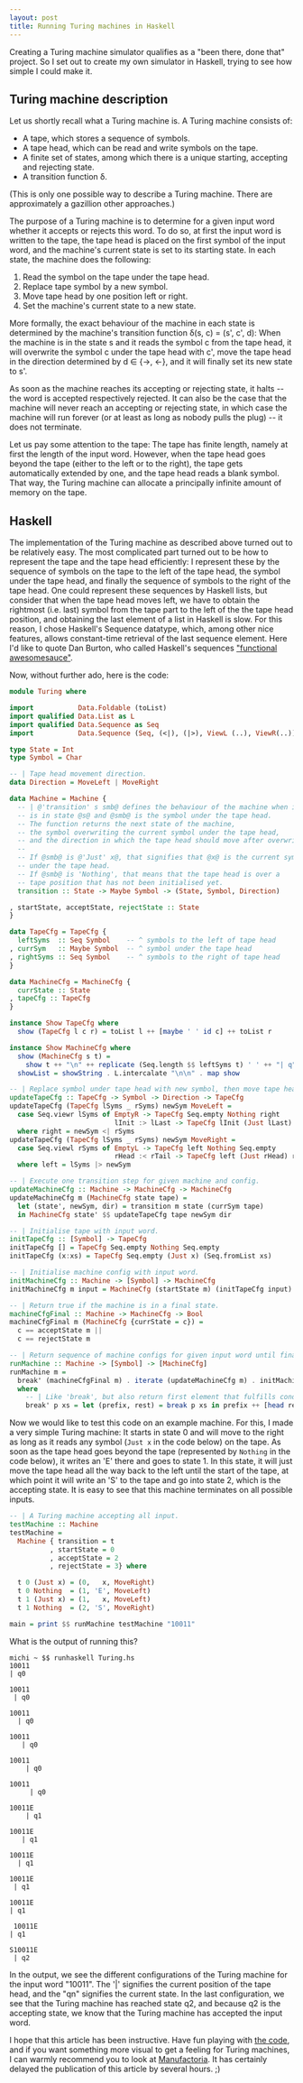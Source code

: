 ```yaml
---
layout: post
title: Running Turing machines in Haskell
---
```


Creating a Turing machine simulator qualifies as a "been there, done that" project. So I set out to create my own simulator in Haskell, trying to see how simple I could make it.


## Turing machine description

Let us shortly recall what a Turing machine is. A Turing machine consists of:

* A tape, which stores a sequence of symbols.
* A tape head, which can be read and write symbols on the tape.
* A finite set of states, among which there is a unique starting, accepting and rejecting state.
* A transition function δ.

(This is only one possible way to describe a Turing machine. There are approximately a gazillion other approaches.)

The purpose of a Turing machine is to determine for a given input word whether it accepts or rejects this word. To do so, at first the input word is written to the tape, the tape head is placed on the first symbol of the input word, and the machine's current state is set to its starting state.
In each state, the machine does the following:

1. Read the symbol on the tape under the tape head.
2. Replace tape symbol by a new symbol.
3. Move tape head by one position left or right.
4. Set the machine's current state to a new state.

More formally, the exact behaviour of the machine in each state is determined by the machine's transition function δ(s, c) = (s', c', d): When the machine is in the state s and it reads the symbol c from the tape head, it will overwrite the symbol c under the tape head with c', move the tape head in the direction determined by d ∈ {→, ←}, and it will finally set its new state to s'.

As soon as the machine reaches its accepting or rejecting state, it halts -- the word is accepted respectively rejected. It can also be the case that the machine will never reach an accepting or rejecting state, in which case the machine will run forever (or at least as long as nobody pulls the plug) -- it does not terminate.

Let us pay some attention to the tape: The tape has finite length, namely at first the length of the input word. However, when the tape head goes beyond the tape (either to the left or to the right), the tape gets automatically extended by one, and the tape head reads a blank symbol. That way, the Turing machine can allocate a principally infinite amount of memory on the tape.


## Haskell

The implementation of the Turing machine as described above turned out to be relatively easy. The most complicated part turned out to be how to represent the tape and the tape head efficiently: I represent these by the sequence of symbols on the tape to the left of the tape head, the symbol under the tape head, and finally the sequence of symbols to the right of the tape head. One could represent these sequences by Haskell lists, but consider that when the tape head moves left, we have to obtain the rightmost (i.e. last) symbol from the tape part to the left of the the tape head position, and obtaining the last element of a list in Haskell is slow. For this reason, I chose Haskell's Sequence datatype, which, among other nice features, allows constant-time retrieval of the last sequence element. Here I'd like to quote Dan Burton, who called Haskell's sequences ["functional awesomesauce"](http://stackoverflow.com/a/9613203).

Now, without further ado, here is the code:

~~~ haskell
module Turing where

import           Data.Foldable (toList)
import qualified Data.List as L
import qualified Data.Sequence as Seq
import           Data.Sequence (Seq, (<|), (|>), ViewL (..), ViewR(..))

type State = Int
type Symbol = Char

-- | Tape head movement direction.
data Direction = MoveLeft | MoveRight

data Machine = Machine {
  -- | @'transition' s smb@ defines the behaviour of the machine when it
  -- is in state @s@ and @smb@ is the symbol under the tape head.
  -- The function returns the next state of the machine,
  -- the symbol overwriting the current symbol under the tape head,
  -- and the direction in which the tape head should move after overwriting.
  --
  -- If @smb@ is @'Just' x@, that signifies that @x@ is the current symbol
  -- under the tape head.
  -- If @smb@ is 'Nothing', that means that the tape head is over a
  -- tape position that has not been initialised yet.
  transition :: State -> Maybe Symbol -> (State, Symbol, Direction)

, startState, acceptState, rejectState :: State
}

data TapeCfg = TapeCfg {
  leftSyms  :: Seq Symbol    -- ^ symbols to the left of tape head
, currSym   :: Maybe Symbol  -- ^ symbol under the tape head
, rightSyms :: Seq Symbol    -- ^ symbols to the right of tape head
}

data MachineCfg = MachineCfg {
  currState :: State
, tapeCfg :: TapeCfg
}

instance Show TapeCfg where
  show (TapeCfg l c r) = toList l ++ [maybe ' ' id c] ++ toList r

instance Show MachineCfg where
  show (MachineCfg s t) =
    show t ++ "\n" ++ replicate (Seq.length $$ leftSyms t) ' ' ++ "| q" ++ show s
  showList = showString . L.intercalate "\n\n" . map show

-- | Replace symbol under tape head with new symbol, then move tape head.
updateTapeCfg :: TapeCfg -> Symbol -> Direction -> TapeCfg
updateTapeCfg (TapeCfg lSyms _ rSyms) newSym MoveLeft =
  case Seq.viewr lSyms of EmptyR -> TapeCfg Seq.empty Nothing right
                          lInit :> lLast -> TapeCfg lInit (Just lLast) right
  where right = newSym <| rSyms
updateTapeCfg (TapeCfg lSyms _ rSyms) newSym MoveRight =
  case Seq.viewl rSyms of EmptyL -> TapeCfg left Nothing Seq.empty
                          rHead :< rTail -> TapeCfg left (Just rHead) rTail
  where left = lSyms |> newSym

-- | Execute one transition step for given machine and config.
updateMachineCfg :: Machine -> MachineCfg -> MachineCfg
updateMachineCfg m (MachineCfg state tape) =
  let (state', newSym, dir) = transition m state (currSym tape)
  in MachineCfg state' $$ updateTapeCfg tape newSym dir

-- | Initialise tape with input word.
initTapeCfg :: [Symbol] -> TapeCfg
initTapeCfg [] = TapeCfg Seq.empty Nothing Seq.empty
initTapeCfg (x:xs) = TapeCfg Seq.empty (Just x) (Seq.fromList xs)

-- | Initialise machine config with input word.
initMachineCfg :: Machine -> [Symbol] -> MachineCfg
initMachineCfg m input = MachineCfg (startState m) (initTapeCfg input)

-- | Return true if the machine is in a final state.
machineCfgFinal :: Machine -> MachineCfg -> Bool
machineCfgFinal m (MachineCfg {currState = c}) =
  c == acceptState m ||
  c == rejectState m

-- | Return sequence of machine configs for given input word until final state.
runMachine :: Machine -> [Symbol] -> [MachineCfg]
runMachine m =
  break' (machineCfgFinal m) . iterate (updateMachineCfg m) . initMachineCfg m
  where
    -- | Like 'break', but also return first element that fulfills condition
    break' p xs = let (prefix, rest) = break p xs in prefix ++ [head rest]
~~~

Now we would like to test this code on an example machine. For this, I made a very simple Turing machine: It starts in state 0 and will move to the right as long as it reads any symbol (`Just x` in the code below) on the tape. As soon as the tape head goes beyond the tape (represented by `Nothing` in the code below), it writes an 'E' there and goes to state 1. In this state, it will just move the tape head all the way back to the left until the start of the tape, at which point it will write an 'S' to the tape and go into state 2, which is the accepting state.
It is easy to see that this machine terminates on all possible inputs.


~~~ haskell
-- | A Turing machine accepting all input.
testMachine :: Machine
testMachine =
  Machine { transition = t
          , startState = 0
          , acceptState = 2
          , rejectState = 3} where

  t 0 (Just x) = (0,   x, MoveRight)
  t 0 Nothing  = (1, 'E', MoveLeft)
  t 1 (Just x) = (1,   x, MoveLeft)
  t 1 Nothing  = (2, 'S', MoveRight)

main = print $$ runMachine testMachine "10011"
~~~

What is the output of running this?

~~~
michi ~ $$ runhaskell Turing.hs
10011
| q0

10011
 | q0

10011
  | q0

10011
   | q0

10011
    | q0

10011 
     | q0

10011E
    | q1

10011E
   | q1

10011E
  | q1

10011E
 | q1

10011E
| q1

 10011E
| q1

S10011E
 | q2
~~~


In the output, we see the different configurations of the Turing machine for the input word "10011". The '|' signifies the current position of the tape head, and the "qn" signifies the current state. In the last configuration, we see that the Turing machine has reached state q2, and because q2 is the accepting state, we know that the Turing machine has accepted the input word.


I hope that this article has been instructive. Have fun playing with [the code]($media$/Turing.hs), and if you want something more visual to get a feeling for Turing machines, I can warmly recommend you to look at [Manufactoria](http://pleasingfungus.com/Manufactoria/). It has certainly delayed the publication of this article by several hours. ;)
